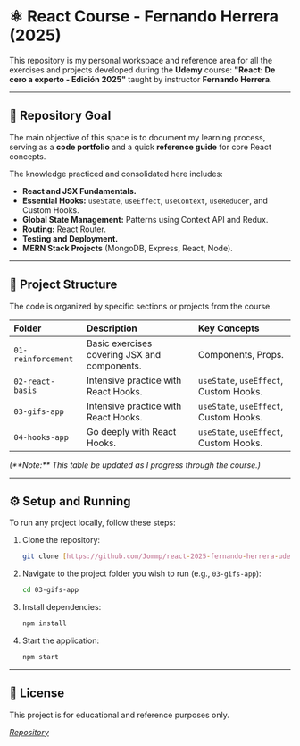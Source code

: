 # ⚛️ React Course - Fernando Herrera (2025)

This repository is my personal workspace and reference area for all the exercises and projects developed during the **Udemy** course: **"React: De cero a experto - Edición 2025"** taught by instructor **Fernando Herrera**.

---

## 🎯 Repository Goal

The main objective of this space is to document my learning process, serving as a **code portfolio** and a quick **reference guide** for core React concepts.

The knowledge practiced and consolidated here includes:

* **React and JSX Fundamentals.**
* **Essential Hooks:** `useState`, `useEffect`, `useContext`, `useReducer`, and Custom Hooks.
* **Global State Management:** Patterns using Context API and Redux.
* **Routing:** React Router.
* **Testing and Deployment.**
* **MERN Stack Projects** (MongoDB, Express, React, Node).

---

## 📂 Project Structure

The code is organized by specific sections or projects from the course.

| Folder | Description | Key Concepts |
| :--- | :--- | :--- |
| `01-reinforcement` | Basic exercises covering JSX and components. | Components, Props. |
| `02-react-basis` | Intensive practice with React Hooks. | `useState`, `useEffect`, Custom Hooks. |
| `03-gifs-app` | Intensive practice with React Hooks. | `useState`, `useEffect`, Custom Hooks. |
| `04-hooks-app` | Go deeply with React Hooks. | `useState`, `useEffect`, Custom Hooks. |

*(\*\*Note:\*\* This table be updated as I progress through the course.)*

---

## ⚙️ Setup and Running

To run any project locally, follow these steps:

1.  Clone the repository:
    ```bash
    git clone [https://github.com/Jommp/react-2025-fernando-herrera-udemy.git](https://github.com/Jommp/react-2025-fernando-herrera-udemy.git)
    ```
2.  Navigate to the project folder you wish to run (e.g., `03-gifs-app`):
    ```bash
    cd 03-gifs-app
    ```
3.  Install dependencies:
    ```bash
    npm install
    ```
4.  Start the application:
    ```bash
    npm start
    ```

---

## 📜 License

This project is for educational and reference purposes only.

[*Repository*](https://github.com/Jommp/react-2025-fernando-herrera-udemy)

